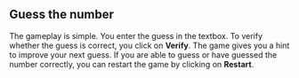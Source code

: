 ## Guess the number 
The gameplay is simple.
You enter the guess in the textbox. To verify whether the guess is correct, you click on **Verify**. The game gives you a hint to improve your next guess. If you are able to guess or have guessed the number correctly, you can restart the game by clicking on **Restart**.
